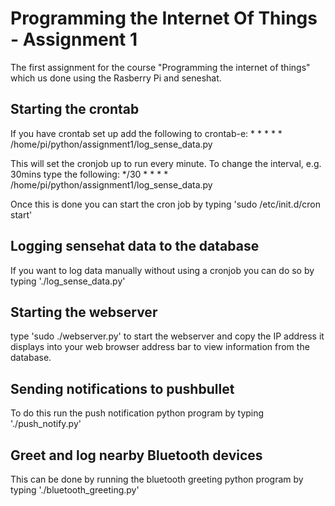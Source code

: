 # Programming the Internet Of Things - Assignment 1
The first assignment for the course "Programming the internet of things" which us done using the Rasberry Pi and seneshat.

## Starting the crontab
If you have crontab set up add the following to crontab-e: * * * * * /home/pi/python/assignment1/log_sense_data.py

This will set the cronjob up to run every minute. To change the interval, e.g. 30mins type the following:
*/30 * * * * /home/pi/python/assignment1/log_sense_data.py

Once this is done you can start the cron job by typing 'sudo /etc/init.d/cron start'

## Logging sensehat data to the database
If you want to log data manually without using a cronjob you can do so by typing './log_sense_data.py'

## Starting the webserver
type 'sudo ./webserver.py' to start the webserver and copy the IP address it displays into your web browser address bar to view information from the database.

## Sending notifications to pushbullet
To do this run the push notification python program by typing './push_notify.py'

## Greet and log nearby Bluetooth devices
This can be done by running the bluetooth greeting python program by typing './bluetooth_greeting.py'
